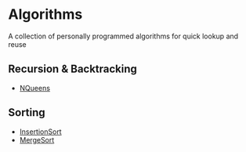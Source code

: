 # Algorithms
A collection of personally programmed algorithms for quick lookup and reuse

## Recursion & Backtracking
- [NQueens](Recursion%20%26%20Backtracking/NQueens.java)

## Sorting
- [InsertionSort](Sorting/InsertionSort.java)
- [MergeSort](Sorting/MergeSort.java)